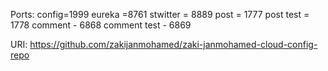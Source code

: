 Ports:
  config=1999
  eureka =8761
  stwitter = 8889
  post = 1777
  post test = 1778
  comment - 6868
  comment test - 6869
  
  URI:
    https://github.com/zakijanmohamed/zaki-janmohamed-cloud-config-repo
